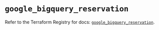# `google_bigquery_reservation`

Refer to the Terraform Registry for docs: [`google_bigquery_reservation`](https://registry.terraform.io/providers/hashicorp/google-beta/6.50.0/docs/resources/google_bigquery_reservation).
